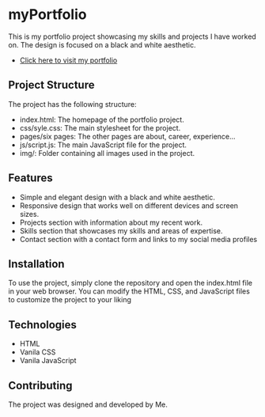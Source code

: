 # myPortfolio
This is my portfolio project showcasing my skills and projects I have worked on. The design is focused on a black and white aesthetic.
- [Click here to visit my portfolio](https://gaffsportfolio.netlify.app/)

## Project Structure
The project has the following structure:
- index.html: The homepage of the portfolio project.
- css/syle.css: The main stylesheet for the project.
- pages/six pages: The other pages are about, career, experience... 
- js/script.js: The main JavaScript file for the project.
- img/: Folder containing all images used in the project.

## Features

- Simple and elegant design with a black and white aesthetic.
- Responsive design that works well on different devices and screen sizes.
- Projects section with information about my recent work.
- Skills section that showcases my skills and areas of expertise.
- Contact section with a contact form and links to my social media profiles

## Installation
To use the project, simply clone the repository and open the index.html file in your web browser. You can modify the HTML, CSS, and JavaScript files to customize the project to your liking


## Technologies

- HTML
- Vanila CSS
- Vanila JavaScript


## Contributing

The project was designed and developed by Me.

